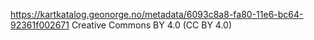 https://kartkatalog.geonorge.no/metadata/6093c8a8-fa80-11e6-bc64-92361f002671
Creative Commons BY 4.0 (CC BY 4.0)

